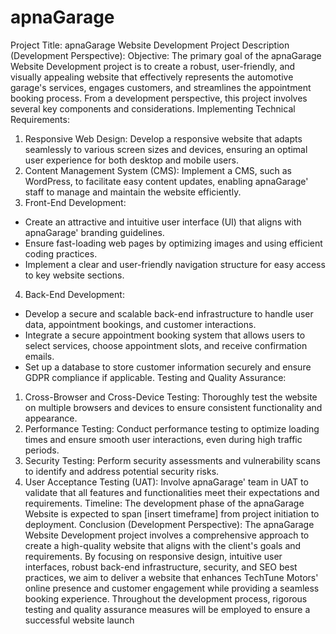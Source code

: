 # apnaGarage

Project Title: apnaGarage Website Development
Project Description (Development Perspective):
Objective:
The primary goal of the apnaGarage Website Development project is to create
a robust, user-friendly, and visually appealing website that effectively represents the
automotive garage's services, engages customers, and streamlines the appointment
booking process. From a development perspective, this project involves several key
components and considerations.
 Implementing Technical Requirements:
1. Responsive Web Design: Develop a responsive website that adapts seamlessly to
various screen sizes and devices, ensuring an optimal user experience for both
desktop and mobile users.
2. Content Management System (CMS): Implement a CMS, such as WordPress, to
facilitate easy content updates, enabling apnaGarage' staff to manage and
maintain the website efficiently.
3. Front-End Development:
- Create an attractive and intuitive user interface (UI) that aligns with apnaGarage' branding guidelines.
- Ensure fast-loading web pages by optimizing images and using efficient coding
practices.
- Implement a clear and user-friendly navigation structure for easy access to key
website sections.
4. Back-End Development:
- Develop a secure and scalable back-end infrastructure to handle user data,
appointment bookings, and customer interactions.
- Integrate a secure appointment booking system that allows users to select
services, choose appointment slots, and receive confirmation emails.
- Set up a database to store customer information securely and ensure GDPR
compliance if applicable.
Testing and Quality Assurance:
1. Cross-Browser and Cross-Device Testing: Thoroughly test the website on multiple
browsers and devices to ensure consistent functionality and appearance.
2. Performance Testing: Conduct performance testing to optimize loading times and
ensure smooth user interactions, even during high traffic periods.
3. Security Testing: Perform security assessments and vulnerability scans to identify
and address potential security risks.
4. User Acceptance Testing (UAT): Involve apnaGarage' team in UAT to validate
that all features and functionalities meet their expectations and requirements.
Timeline:
The development phase of the apnaGarage Website is expected to span [insert
timeframe] from project initiation to deployment.
Conclusion (Development Perspective):
The apnaGarage Website Development project involves a comprehensive
approach to create a high-quality website that aligns with the client's goals and
requirements. By focusing on responsive design, intuitive user interfaces, robust
back-end infrastructure, security, and SEO best practices, we aim to deliver a
website that enhances TechTune Motors' online presence and customer
engagement while providing a seamless booking experience. Throughout the
development process, rigorous testing and quality assurance measures will be
employed to ensure a successful website launch
